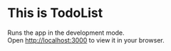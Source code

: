 
# This is TodoList
Runs the app in the development mode.\
Open [http://localhost:3000](http://localhost:3000) to view it in your browser.
